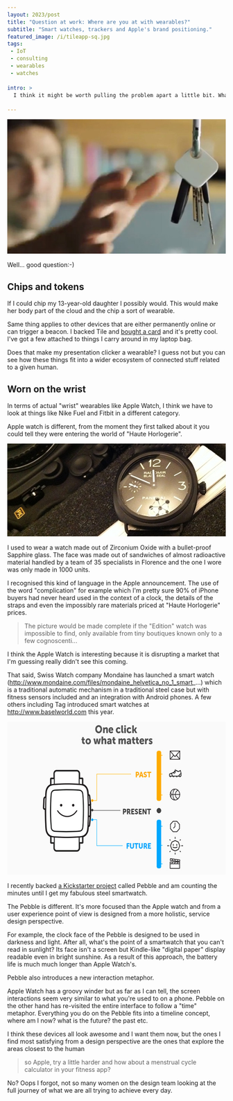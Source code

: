 ```yaml
---
layout: 2023/post
title: "Question at work: Where are you at with wearables?"
subtitle: "Smart watches, trackers and Apple's brand positioning."
featured_image: /i/tileapp-sq.jpg
tags:
 - IoT
 - consulting
 - wearables
 - watches

intro: >
  I think it might be worth pulling the problem apart a little bit. What do we mean by wearables?

---
```


![Tileapp](/i/tileapp.jpg)

Well... good question:-)

## Chips and tokens

If I could chip my 13-year-old daughter I possibly would. This would make her body part of the cloud and the chip a sort of wearable.

Same thing applies to other devices that are either permanently online or can trigger a beacon. I backed Tile and [bought a card](https://www.thetileapp.com) and it's pretty cool. I've got a few attached to things I carry around in my laptop bag.

Does that make my presentation clicker a wearable? I guess not but you can see how these things fit into a wider ecosystem of connected stuff related to a given human.

## Worn on the wrist

In terms of actual "wrist" wearables like Apple Watch, I think we have to look at things like Nike Fuel and Fitbit in a different category. 

Apple watch is different, from the moment they first talked about it you could tell they were entering the world of "Haute Horlogerie". 

![pam292-camera-case.jpg](/i/pam292-camera-case.jpg)

I used to wear a watch made out of Zirconium Oxide with a bullet-proof Sapphire glass. The face was made out of sandwiches of almost radioactive material handled by a team of 35 specialists in Florence and the one I wore was only made in 1000 units.

I recognised this kind of language in the Apple announcement. The use of the word "complication" for example which I'm pretty sure 90% of iPhone buyers had never heard used in the context of a clock, the details of the straps and even the impossibly rare materials priced at "Haute Horlogerie" prices. 

> The picture would be made complete if the "Edition" watch was impossible to find, only available from tiny boutiques known only to a few cognoscenti...

I think the Apple Watch is interesting because it is disrupting a market that I'm guessing really didn't see this coming.

That said, Swiss Watch company Mondaine has launched a smart watch (http://www.mondaine.com/files/mondaine_helvetica_no_1_smart_...) which is a traditional automatic mechanism in a traditional steel case but with fitness sensors included and an integration with Android phones. A few others including Tag introduced smart watches at http://www.baselworld.com this year.

<a href="https://www.kickstarter.com/projects/597507018/pebble-time-awesome-smartwatch-no-compromises"><img alt="pebble-time-metaphor.jpg" src="/i/pebble-time-metaphor.jpg" style="" width="580" height="353"></a>

I recently backed <a href="https://www.kickstarter.com/projects/597507018/pebble-time-awesome-smartwatch-no-compromises">a Kickstarter project</a> called Pebble and am counting the minutes until I get my fabulous steel smartwatch. 

The Pebble is different. It's more focused than the Apple watch and from a user experience point of view is designed from a more holistic, service design perspective. 

For example, the clock face of the Pebble is designed to be used in darkness and light. After all, what's the point of a smartwatch that you can't read in sunlight? Its face isn't a screen but Kindle-like "digital paper" display readable even in bright sunshine. As a result of this approach, the battery life is much much longer than Apple Watch's.

Pebble also introduces a new interaction metaphor. 

Apple Watch has a groovy winder but as far as I can tell, the screen interactions seem very similar to what you're used to on a phone. Pebble on the other hand has re-visited the entire interface to follow a "time" metaphor. Everything you do on the Pebble fits into a timeline concept, where am I now? what is the future? the past etc.

I think these devices all look awesome and I want them now, but the ones I find most satisfying from a design perspective are the ones that explore the areas closest to the human

> so Apple, try a little harder and how about a menstrual cycle calculator in your fitness app? 

No? Oops I forgot, not so many women on the design team looking at the full journey of what we are all trying to achieve every day.

